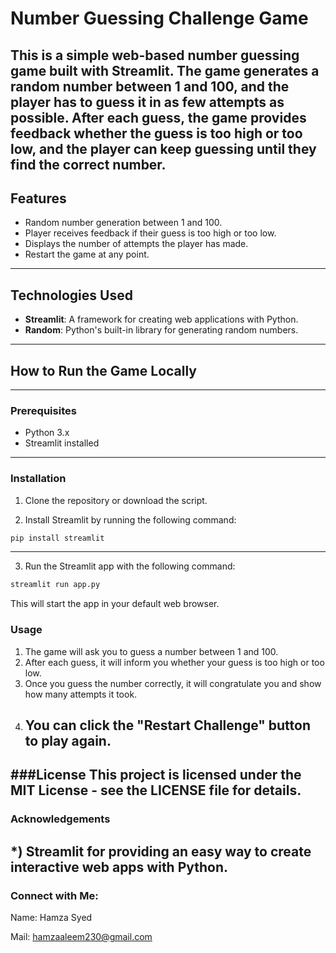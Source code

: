 # Number Guessing Challenge Game

This is a simple web-based number guessing game built with Streamlit. The game generates a random number between 1 and 100, and the player has to guess it in as few attempts as possible. After each guess, the game provides feedback whether the guess is too high or too low, and the player can keep guessing until they find the correct number.
---
## Features
- Random number generation between 1 and 100.
- Player receives feedback if their guess is too high or too low.
- Displays the number of attempts the player has made.
- Restart the game at any point.
---
## Technologies Used
- **Streamlit**: A framework for creating web applications with Python.
- **Random**: Python's built-in library for generating random numbers.
---
## How to Run the Game Locally
---
### Prerequisites
- Python 3.x
- Streamlit installed
---
### Installation

1. Clone the repository or download the script.
   
2. Install Streamlit by running the following command:

```bash
pip install streamlit
```
---
3. Run the Streamlit app with the following command:
```bash
streamlit run app.py
```
This will start the app in your default web browser.

### Usage
1. The game will ask you to guess a number between 1 and 100.
2. After each guess, it will inform you whether your guess is too high or too low.
3. Once you guess the number correctly, it will congratulate you and show how many attempts it took.
4. You can click the "Restart Challenge" button to play again.
   ---
###License
This project is licensed under the MIT License - see the LICENSE file for details.
---
### Acknowledgements
*) Streamlit for providing an easy way to create interactive web apps with Python.
---
### Connect with Me:
Name: Hamza Syed

Mail: hamzaaleem230@gmail.com
